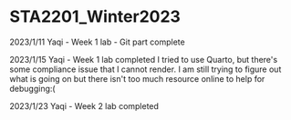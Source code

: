 # STA2201_Winter2023

2023/1/11
Yaqi - Week 1 lab - Git part complete

2023/1/15
Yaqi - Week 1 lab completed
I tried to use Quarto, but there's some compliance issue that I cannot render. I am still trying to figure out what is going on but there isn't too much resource online to help for debugging:(

2023/1/23
Yaqi - Week 2 lab completed


